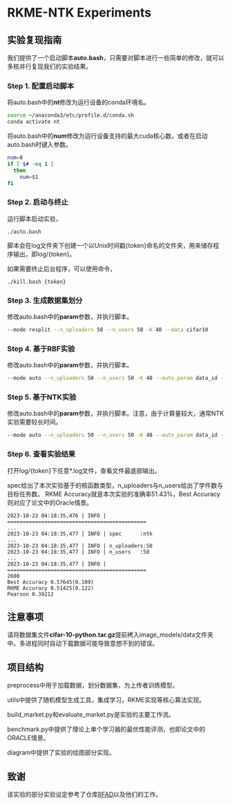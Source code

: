 # RKME-NTK Experiments

## 实验复现指南

我们提供了一个启动脚本**auto.bash**，只需要对脚本进行一些简单的修改，就可以多核并行复现我们的实验结果。

### Step 1. 配置启动脚本

将auto.bash中的**nt**修改为运行设备的conda环境名。

```bash
source ~/anaconda3/etc/profile.d/conda.sh
conda activate nt
```

将auto.bash中的**num**修改为运行设备支持的最大cuda核心数，或者在启动auto.bash时键入参数。
```bash
num=8
if [ $# -eq 1 ]
  then
    num=$1
fi
```

### Step 2. 启动与终止

运行脚本启动实验，
```
./auto.bash
```

脚本会在log文件夹下创建一个以Unix时间戳{token}命名的文件夹，用来储存程序输出，即log/{token}。 

如果需要终止后台程序，可以使用命令，

```
./kill.bash {token}
```

### Step 3. 生成数据集划分

修改auto.bash中的**param**参数，并执行脚本。
```bash
--mode resplit --n_uploaders 50 --n_users 50 -K 48 --data cifar10
```

### Step 4. 基于RBF实验

修改auto.bash中的**param**参数，并执行脚本。

```bash
--mode auto --n_uploaders 50 --n_users 50 -K 48 --auto_param data_id --spec rbf --data cifar10
```

### Step 5. 基于NTK实验

修改auto.bash中的**param**参数，并执行脚本。注意，由于计算量较大，通常NTK实验需要较长时间。

```bash
--mode auto --n_uploaders 50 --n_users 50 -K 48 --auto_param data_id --spec ntk --data cifar10
```

### Step 6. 查看实验结果

打开log/{token}下任意*.log文件，查看文件最底部输出。

spec给出了本次实验基于的核函数类型，n_uploaders与n_users给出了学件数与目标任务数。
RKME Accuracy就是本次实验的准确率51.43%，Best Accuracy则对应了论文中的Oracle情景。


```log
2023-10-23 04:18:35,476 | INFO | =============================================
...
2023-10-23 04:18:35,477 | INFO | spec      :ntk
...
2023-10-23 04:18:35,477 | INFO | n_uploaders:50
2023-10-23 04:18:35,477 | INFO | n_users   :50
...
2023-10-23 04:18:35,477 | INFO | =============================================
2600
Best Accuracy 0.57645(0.109)
RKME Accuracy 0.51425(0.122)
Pearson 0.39212
```


## 注意事项

请将数据集文件**cifar-10-python.tar.gz**提前拷入image_models/data文件夹中。多进程同时自动下载数据可能导致意想不到的错误。


## 项目结构

preprocess中用于加载数据，划分数据集，为上传者训练模型。

utils中提供了随机模型生成工具，集成学习，RKME实现等核心算法实现。

build_market.py和evaluate_market.py是实验的主要工作流。

benchmark.py中提供了理论上单个学习器的最优性能评测，也即论文中的ORACLE情景。

diagram中提供了实验的绘图部分实现。

## 致谢

该实验的部分实验设定参考了仓库[RFAD](https://github.com/yolky/RFAD)以及他们的工作。